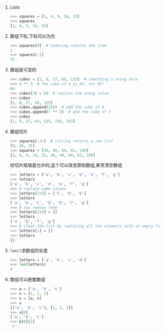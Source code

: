 1. Lists
	
	```python
	>>> squares = [1, 4, 9, 16, 25]
	>>> squares
	[1, 4, 9, 16, 25]
	```
	
2. 数组下标,下标可以为负
	
	```python
	>>> squares[0]  # indexing returns the item
	1
	>>> squares[-1]
	25
	```

3. 数组是可变的
	
	```python
	>>> cubes = [1, 8, 27, 65, 125]  # something's wrong here
	>>> 4 ** 3  # the cube of 4 is 64, not 65!
	64
	>>> cubes[3] = 64  # replace the wrong value
	>>> cubes
	[1, 8, 27, 64, 125]
	>>> cubes.append(216)  # add the cube of 6
	>>> cubes.append(7 ** 3)  # and the cube of 7
	>>> cubes
	[1, 8, 27, 64, 125, 216, 343]
	```

4. 数组切片
	
	```python
	>>> squares[-3:]  # slicing returns a new list
	[9, 16, 25]
	>>> squares + [36, 49, 64, 81, 100]
	[1, 4, 9, 16, 25, 36, 49, 64, 81, 100]
	```

	给切片赋值是允许的,这个可以改变原始数组,甚至清空数组
	
	```python
	>>> letters = ['a', 'b', 'c', 'd', 'e', 'f', 'g']
	>>> letters
	['a', 'b', 'c', 'd', 'e', 'f', 'g']
	>>> # replace some values
	>>> letters[2:5] = ['C', 'D', 'E']
	>>> letters
	['a', 'b', 'C', 'D', 'E', 'f', 'g']
	>>> # now remove them
	>>> letters[2:5] = []
	>>> letters
	['a', 'b', 'f', 'g']
	>>> # clear the list by replacing all the elements with an empty list
	>>> letters[:] = []
	>>> letters
	[]
	```
5. `len()`求数组的长度

	```python
	>>> letters = ['a', 'b', 'c', 'd']
	>>> len(letters)
	4
	```
	
6. 数组可以嵌套数组

	```python
	>>> a = ['a', 'b', 'c']
	>>> n = [1, 2, 3]
	>>> x = [a, n]
	>>> x
	[['a', 'b', 'c'], [1, 2, 3]]
	>>> x[0]
	['a', 'b', 'c']
	>>> x[0][1]
	'b'
	```

